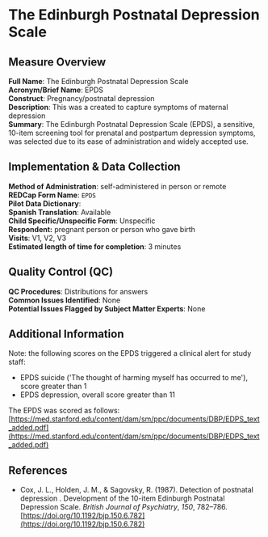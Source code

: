 # The Edinburgh Postnatal Depression Scale 
## Measure Overview
**Full Name**: The Edinburgh Postnatal Depression Scale   
**Acronym/Brief Name**: EPDS  
**Construct**: Pregnancy/postnatal depression  
**Description**: This was a created to capture symptoms of maternal depression  
**Summary**: The Edinburgh Postnatal Depression Scale (EPDS), a sensitive, 10-item screening tool for prenatal and postpartum depression symptoms, was selected due to its ease of administration and widely accepted use.

## Implementation & Data Collection
**Method of Administration**: self-administered in person or remote  
**REDCap Form Name**: `EPDS`  
**Pilot Data Dictionary**:   
**Spanish Translation**: Available  
**Child Specific/Unspecific Form**: Unspecific  
**Respondent:** pregnant person or person who gave birth  
**Visits**:  V1, V2, V3  
**Estimated length of time for completion**: 3 minutes

## Quality Control (QC) 
**QC Procedures**: Distributions for answers  
**Common Issues Identified**: None  
**Potential Issues Flagged by Subject Matter Experts**: None

## Additional Information
Note: the following scores on the EPDS triggered a clinical alert for study staff:  

  * EPDS suicide ('The thought of harming myself has occurred to me'), score greater than 1
  * EPDS depression, overall score greater than 11

The EPDS was scored as follows: [https://med.stanford.edu/content/dam/sm/ppc/documents/DBP/EDPS_text_added.pdf](https://med.stanford.edu/content/dam/sm/ppc/documents/DBP/EDPS_text_added.pdf)

## References
- Cox, J. L., Holden, J. M., & Sagovsky, R. (1987). Detection of postnatal depression . Development of the 10-item Edinburgh Postnatal Depression Scale. *British Journal of Psychiatry*, *150*, 782–786. [https://doi.org/10.1192/bjp.150.6.782](https://doi.org/10.1192/bjp.150.6.782)
